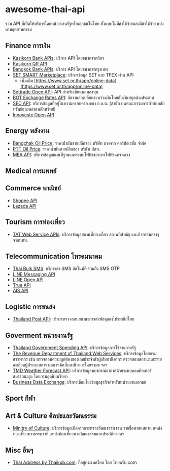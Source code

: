 # awesome-thai-api
รวม API ที่เปิดให้บริการโดยหน่วยงานรัฐหรือเอกชนในไทย ทั้งแบบไม่มีค่าใช้จ่ายและมีค่าใช้จ่าย แบ่งตามอุตสาหกรรม

## Finance การเงิน

- [Kasikorn Bank APIs](https://apiportal.kasikornbank.com/product): บริการ API โดยธนาคารกสิกร
- [Kasikorn QR API](https://www.kasikornbank.com/th/business/sme/financial-services/pages/qr-api.aspx)
- [Bangkok Bank APIs](https://apiportal.bangkokbank.com/th/apis): บริการ API โดยธนาคารกรุงเทพ
- [SET SMART Marketplace](https://www.set.or.th/th/services/connectivity-and-data/data/smart-marketplace): บริการข้อมูล SET และ TFEX ผ่าน API
  - เพิ่มเติม [https://www.set.or.th/app/online-data](https://www.set.or.th/app/online-data)
- [Settrade Open API](https://developer.settrade.com/open-api/document): API สำหรับเขียนบอทลงทุน
- [BOT Exchange Rates API](https://apiportal.bot.or.th/bot/public/node/504): อัตราแลกเปลี่ยนระหว่างเงินไทยกับเงินสกุลต่างประเทศ
- [SEC API](https://api-portal.sec.or.th/products): บริการข้อมูลที่อยู่ในความครอบครองของ ก.ล.ต. (สำนักงานคณะกรรมการกำกับหลักทรัพย์และตลาดหลักทรัพย์)
- [Innovestx Open API](https://api-docs.innovestxonline.com/#authenticate-message)

## Energy พลังงาน

- [Bangchak Oil Price](https://www.bangchak.co.th/th/oilprice): ราคาน้ำมันขายปลีกของ บริษัท บางจาก คอร์ปอเรชั่น จำกัด
- [PTT Oil Price](https://www.pttor.com/th/oil_price): ราคาน้ำมันขายปลีกของ บริษัท ปตท.
- [MEA API](https://mapapi.mea.or.th/home/document#intro): บริการข้อมูลแผนที่ฐานและระบบไฟฟ้าของการไฟฟ้านครหลวง

## Medical การแพทย์

## Commerce พาณิชย์

- [Shopee API](https://open.shopee.com/documents/v2/v2.product.get_category?module=89&type=1)
- [Lazada API](https://open.lazada.com/apps/doc/api?path=%2Fauth%2Ftoken%2Fcreate)

## Tourism การท่องเที่ยว

- [TAT Web Service APIs](https://developers.tourismthailand.org/console/): บริการข้อมูลสถานที่ท่องเที่ยว สถานที่สำคัญ และกิจกรรมต่างๆ จากททท.

## Telecommunication โทรคมนาคม 

- [Thai Bulk SMS](https://developer.thaibulksms.com/): บริการส่ง SMS อัตโนมัติ รวมถึง SMS OTP
- [LINE Messaging API](https://linedevth.line.me/th/messaging-api)
- [LINE Open API](https://github.com/line/line-openapi)
- [True API](https://truebusiness.truecorp.co.th/th/solution/trueapis)
- [AIS API](https://www.ais.th/business/enterprise/technology-and-solution/communication/ais-open-api)

## Logistic การขนส่ง

- [Thailand Post API](https://track.thailandpost.co.th/developerGuide): บริการตรวจสอบสถานะการส่งพัสดุของไปรษณีย์ไทย

## Goverment หน่วยงานรัฐ

- [Thailand Government Spending API](https://govspending.data.go.th/api/documentation): บริการข้อมูลการใช้จ่ายภาครัฐ
- [The Revenue Department of Thailand Web Services](https://www.rd.go.th/42545.html): บริการข้อมูลโดยกรมสรรพากร เช่น ตรวจสอบความถูกต้องของเลขประจำตัวผู้เสียภาษีอากร ตรวจสอบสถานะและรายละเอียดผู้ประกอบการ ผลการจัดเก็บภาษีอากรโดยรวมข ฯลฯ
- [TMD Weather Forecast API](https://data.tmd.go.th/nwpapi/doc/): บริการข้อมูลพยากรณ์อากาศด้วยระบบคอมพิวเตอร์สมรรถนะสูง โดยกรมอุตุนิยมวิทยา
- [Business Data Exchange](https://bdex.dbd.go.th/landing/private/landing): บริการเชื่อมโยงข้อมูลธุรกิจสำหรับหน่วยงานเอกชน

## Sport กีฬา

## Art & Culture ศิลปะและวัฒนธรรม

- [Minitry of Culture](https://bigdata.m-culture.go.th/openapi): บริการข้อมูลเปิดจากกระทรวงวัฒนธรรม เช่น รายชื่อศาสนสถาน แหล่งท่องเที่ยวทางธรรมชาติ แหล่งท่องเที่ยวทางวัฒนธรรมและประวัติศาสตร์

## Misc อื่นๆ
- [Thai Address by Thaikub.com](https://www.thaikub.com/apis/thai-address): ที่อยู่ประเทศไทย โดย ไทยครับ.com
